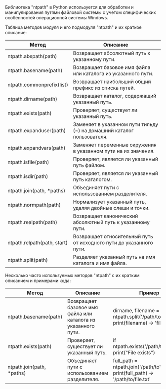 <p>Библиотека "ntpath" в Python используется для обработки и манипулирования путями файловой системы
с учетом специфических особенностей операционной системы Windows.</p>
<p>Таблица методов модуля и его подмодуля "ntpath" и их краткое описание:</p>
<table>
<thead>
<tr>
<th>Метод</th>
<th>Описание</th>
</tr>
</thead>
<tbody>
<tr>
<td>ntpath.abspath(path)</td>
<td>Возвращает абсолютный путь к указанному пути.</td>
</tr>
<tr>
<td>ntpath.basename(path)</td>
<td>Возвращает базовое имя файла или каталога из указанного пути.</td>
</tr>
<tr>
<td>ntpath.commonprefix(list)</td>
<td>Возвращает наибольший общий префикс из списка путей.</td>
</tr>
<tr>
<td>ntpath.dirname(path)</td>
<td>Возвращает каталог, содержащий указанный путь.</td>
</tr>
<tr>
<td>ntpath.exists(path)</td>
<td>Проверяет, существует ли указанный путь.</td>
</tr>
<tr>
<td>ntpath.expanduser(path)</td>
<td>Заменяет в указанном пути тильду (~) на домашний каталог пользователя.</td>
</tr>
<tr>
<td>ntpath.expandvars(path)</td>
<td>Заменяет переменные окружения в указанном пути на их значения.</td>
</tr>
<tr>
<td>ntpath.isfile(path)</td>
<td>Проверяет, является ли указанный путь файлом.</td>
</tr>
<tr>
<td>ntpath.isdir(path)</td>
<td>Проверяет, является ли указанный путь каталогом.</td>
</tr>
<tr>
<td>ntpath.join(path, *paths)</td>
<td>Объединяет пути с использованием разделителя.</td>
</tr>
<tr>
<td>ntpath.normpath(path)</td>
<td>Нормализует указанный путь, удаляя двойные слеши и точки.</td>
</tr>
<tr>
<td>ntpath.realpath(path)</td>
<td>Возвращает канонический абсолютный путь к указанному пути.</td>
</tr>
<tr>
<td>ntpath.relpath(path, start)</td>
<td>Возвращает относительный путь от исходного пути до указанного пути.</td>
</tr>
<tr>
<td>ntpath.split(path)</td>
<td>Разделяет указанный путь на имя каталога и имя файла.</td>
</tr>
</tbody>
</table>
<p>Несколько часто используемых методов "ntpath" с их кратким описанием и примерами кода:</p>
<table>
<thead>
<tr>
<th>Метод</th>
<th>Описание</th>
<th>Пример</th>
</tr>
</thead>
<tbody>
<tr>
<td>ntpath.basename(path)</td>
<td>Возвращает базовое имя файла или каталога из указанного пути.</td>
<td>dirname, filename = ntpath.split('/path/to/file.txt') print(filename) -&gt; 'file.txt'</td>
</tr>
<tr>
<td>ntpath.exists(path)</td>
<td>Проверяет, существует ли указанный путь.</td>
<td>if ntpath.exists('/path/to/file.txt'): print("File exists")</td>
</tr>
<tr>
<td>ntpath.join(path, *paths)</td>
<td>Объединяет пути с использованием разделителя.</td>
<td>full_path = ntpath.join('/path/to', 'file.txt') print(full_path) -&gt; '/path/to/file.txt'</td>
</tr>
</tbody>
</table>